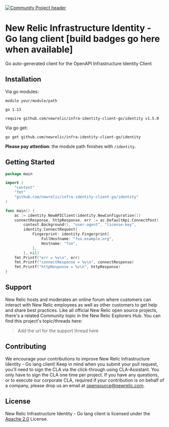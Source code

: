 [![Community Project header](https://github.com/newrelic/opensource-website/raw/master/src/images/categories/Community_Project.png)](https://opensource.newrelic.com/oss-category/#community-project)

# New Relic Infrastructure Identity - Go lang client [build badges go here when available]

Go auto-generated client for the OpenAPI Infrastructure Identity Client

## Installation

Via go modules:

```
module your/module/path

go 1.13

require github.com/newrelic/infra-identity-client-go/identity v1.5.0
```

Via go get:

```
go get github.com/newrelic/infra-identity-client-go/identity
```

**Please pay attention**: the module path finishes with `/identity`.

## Getting Started

```go
package main

import (
    "context"
    "fmt"
    "github.com/newrelic/infra-identity-client-go/identity"
)

func main() {
    ac := identity.NewAPIClient(identity.NewConfiguration())
    connectResponse, httpResponse, err := ac.DefaultApi.ConnectPost(
        context.Background(), "user-agent", "license-key",
        identity.ConnectRequest{
            Fingerprint: identity.Fingerprint{
                FullHostname: "foo.example.org",
                Hostname: "foo",
            },
        }, nil)
    fmt.Printf("err = %v\n", err)
    fmt.Printf("connectResponse = %v\n", connectResponse)
    fmt.Printf("httpResponse = %v\n", httpResponse)
}
```

## Support

New Relic hosts and moderates an online forum where customers can interact with New Relic employees as well as other customers to get help and share best practices. Like all official New Relic open source projects, there's a related Community topic in the New Relic Explorers Hub. You can find this project's topic/threads here:

>Add the url for the support thread here

## Contributing
We encourage your contributions to improve New Relic Infrastructure Identity - Go lang client! Keep in mind when you submit your pull request, you'll need to sign the CLA via the click-through using CLA-Assistant. You only have to sign the CLA one time per project.
If you have any questions, or to execute our corporate CLA, required if your contribution is on behalf of a company,  please drop us an email at opensource@newrelic.com.

## License
New Relic Infrastructure Identity - Go lang client is licensed under the [Apache 2.0](http://apache.org/licenses/LICENSE-2.0.txt) License.
